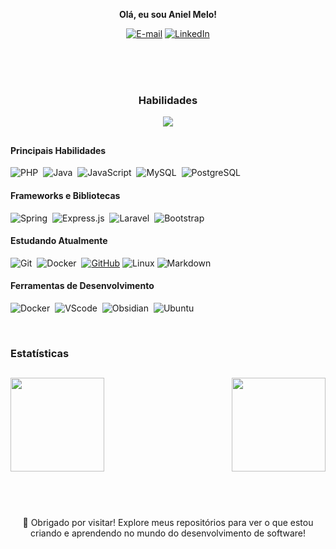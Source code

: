 
**<p align="center">Olá, eu sou Aniel Melo!</p>**

<p align="center">
  <a href="mailto:anielcontato@gmail.com"><img src="https://img.shields.io/badge/Gmail-EA4335?style=for-the-badge&logo=gmail&logoColor=white" alt="E-mail"></a>
  <a href="https://www.linkedin.com/in/aniel-melo"><img src="https://img.shields.io/badge/LinkedIn-0060A9?style=for-the-badge&logo=linkedin&logoColor=white" alt="LinkedIn"></a>
</p>

<br>


<br>
<br>


<h3 align="center">Habilidades</h3>
<p align="center">
  <img src="https://skillicons.dev/icons?i=css,discord,docker,figma,github,gmail,gradle,html,idea,java,js,linkedin,linux,md,maven,mysql,nodejs,notion,npm,obsidian,php,pnpm,postgres,postman,py,spring,ts,vscode,&perline=14"/>
</p>

##

#### Principais Habilidades
<!--<img src="https://skillicons.dev/icons?i=linux,java,php,html,css,js,ts,nodejs,postgres,mysql"/>-->

![PHP](https://img.shields.io/badge/PHP-777BB4?style=for-the-badge&logo=php&logoColor=white)&nbsp;
![Java](https://img.shields.io/badge/Java-ED8B00?style=for-the-badge&logo=openjdk&logoColor=white)&nbsp;
![JavaScript](https://img.shields.io/badge/JavaScript-323330?style=for-the-badge&logo=javascript&logoColor=F7DF1E)&nbsp;
![MySQL](https://img.shields.io/badge/MySQL-005F8F?style=for-the-badge&logo=mysql&logoColor=white)&nbsp;
![PostgreSQL](https://img.shields.io/badge/PostgreSQL-0C4A86?style=for-the-badge&logo=postgresql&logoColor=white)&nbsp;

#### Frameworks e Bibliotecas
<!--<img src="https://skillicons.dev/icons?i=laravel,spring,express,bootstrap"/>-->


![Spring](https://img.shields.io/badge/spring-%236DB33F.svg?style=for-the-badge&logo=spring&logoColor=white)&nbsp;
![Express.js](https://img.shields.io/badge/Express.js-404D59?style=for-the-badge)&nbsp;
![Laravel](https://img.shields.io/badge/Laravel-FF2D20?style=for-the-badge&logo=laravel&logoColor=white)&nbsp;
![Bootstrap](https://img.shields.io/badge/Bootstrap-563D7C?style=for-the-badge&logo=bootstrap&logoColor=white)&nbsp;

#### Estudando Atualmente
<!--<img src="https://skillicons.dev/icons?i=git,docker,figma,github,gradle,linux,md,maven,npm,pnpm"/>-->

![Git](https://img.shields.io/badge/GIT-E44C30?style=for-the-badge&logo=git&logoColor=white)&nbsp;
![Docker](https://img.shields.io/badge/docker-%230db7ed.svg?style=for-the-badge&logo=docker&logoColor=white)&nbsp;
[![GitHub](https://img.shields.io/badge/GitHub-100000?style=for-the-badge&logo=github&logoColor=white)](https://github.com/anielmelo)
![Linux](https://img.shields.io/badge/Linux-000?style=for-the-badge&logo=linux&logoColor=FFFFFF)
![Markdown](https://img.shields.io/badge/Markdown-000?style=for-the-badge&logo=markdown)


#### Ferramentas de Desenvolvimento
<!--<img src="https://skillicons.dev/icons?i=docker,linux,postman,md,obsidian,vscode"/>-->


![Docker](https://img.shields.io/badge/docker-%230db7ed.svg?style=for-the-badge&logo=docker&logoColor=white)&nbsp;
![VScode](https://img.shields.io/badge/VScode-4285F4?style=for-the-badge&logo=vscode&logoColor=white)&nbsp;
![Obsidian](https://img.shields.io/badge/Obsidian-%23483699.svg?style=for-the-badge&logo=obsidian&logoColor=white)&nbsp;
![Ubuntu](https://img.shields.io/badge/Ubuntu-E95420?style=for-the-badge&logo=ubuntu&logoColor=white)&nbsp;

<br>

### Estatísticas
##

<img src="https://github-readme-stats.vercel.app/api/top-langs/?username=anielmelo&layout=compact&theme=dark" height='150'/>&nbsp;
<img align='right' src="https://i.pinimg.com/originals/54/c9/af/54c9af226721e95539a5cd9592d635bb.gif" height='150'/>

<br>

<footer>
  
  #
  
  <p align="center">🌟 Obrigado por visitar! Explore meus repositórios para ver o que estou criando e aprendendo no mundo do desenvolvimento de software!</p>
</footer>
